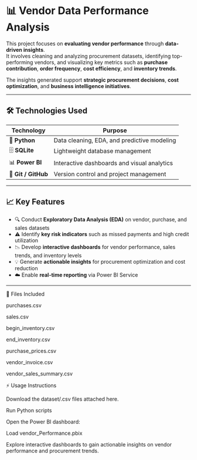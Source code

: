 # 📊 Vendor Data Performance Analysis

This project focuses on **evaluating vendor performance** through **data-driven insights**.  
It involves cleaning and analyzing procurement datasets, identifying top-performing vendors, and visualizing key metrics such as **purchase contribution**, **order frequency**, **cost efficiency**, and **inventory trends**.  

The insights generated support **strategic procurement decisions**, **cost optimization**, and **business intelligence initiatives**.

---

## 🛠️ Technologies Used

| Technology | Purpose |
|-------------|----------|
| 🐍 **Python** | Data cleaning, EDA, and predictive modeling |
| 🗄️ **SQLite** | Lightweight database management |
| 📊 **Power BI** | Interactive dashboards and visual analytics |
| 🧠 **Git / GitHub** | Version control and project management |

---

## 📈 Key Features

- 🔍 Conduct **Exploratory Data Analysis (EDA)** on vendor, purchase, and sales datasets  
- ⚠️ Identify **key risk indicators** such as missed payments and high credit utilization  
- 📉 Develop **interactive dashboards** for vendor performance, sales trends, and inventory levels  
- 💡 Generate **actionable insights** for procurement optimization and cost reduction  
- ☁️ Enable **real-time reporting** via Power BI Service  

---

📁 Files Included

purchases.csv

sales.csv

begin_inventory.csv

end_inventory.csv

purchase_prices.csv

vendor_invoice.csv

vendor_sales_summary.csv


⚡ Usage Instructions

Download the dataset/.csv files attached here.

Run Python scripts 

Open the Power BI dashboard:

Load vendor_Performance.pbix

Explore interactive dashboards to gain actionable insights on vendor performance and procurement trends.

